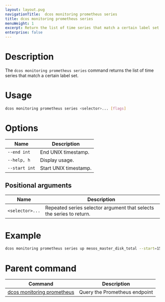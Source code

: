 ```yaml
---
layout: layout.pug
navigationTitle:  dcos monitoring prometheus series
title: dcos monitoring prometheus series
menuWeight: 1
excerpt: Return the list of time series that match a certain label set
enterprise: false
---
```


# Description

The `dcos monitoring prometheus series` command returns the list of time series that match a certain label set.

# Usage

```bash
dcos monitoring prometheus series <selector>... [flags]
```

# Options

| Name |  Description |
|---------|-------------|
| `--end int`   |   End UNIX timestamp. |
| `--help, h`   |   Display usage. |
| `--start int`   |   Start UNIX timestamp. |

## Positional arguments

| Name |  Description |
|---------|-------------|
| `<selector>...`   |  Repeated series selector argument that selects the series to return. |

# Example

```bash
dcos monitoring prometheus series up mesos_master_disk_total --start=1557230502 --end=1557230507
```

# Parent command

| Command | Description |
|---------|-------------|
| [dcos monitoring prometheus](../monitoring-prometheus/) |  Query the Prometheus endpoint |
